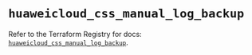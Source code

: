 # `huaweicloud_css_manual_log_backup`

Refer to the Terraform Registry for docs: [`huaweicloud_css_manual_log_backup`](https://registry.terraform.io/providers/huaweicloud/huaweicloud/1.71.1/docs/resources/css_manual_log_backup).
